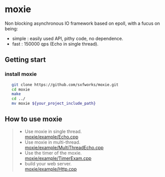 # moxie
Non blocking asynchronous IO framework based on epoll, with a fucus on being:
* simple : easily used API, pithy code, no dependence.
* fast : 150000 qps (Echo in single thread).


## Getting start
### install moxie
```bash
   git clone https://github.com/sxfworks/moxie.git
   cd moxie
   make
   cd ../
   mv moxie ${your_project_include_path}
```
## How to use moxie
> * Use moxie in single thread.</br>
[moxie/example/Echo.cpp](https://github.com/sxfworks/moxie/blob/master/example/Echo.cpp)
> * Use moxie in multi-thread.</br>
[moxie/example/MultiThreadEcho.cpp](https://github.com/sxfworks/moxie/blob/master/example/MultiThreadEcho.cpp)
> * Use the timer of the moxie.</br>
[moxie/example/TimerExam.cpp](https://github.com/sxfworks/moxie/blob/master/example/TimerExam.cpp)
> * build your web server. </br>
[ moxie/example/Http.cpp](https://github.com/sxfworks/moxie/blob/master/example/Http.cpp)

